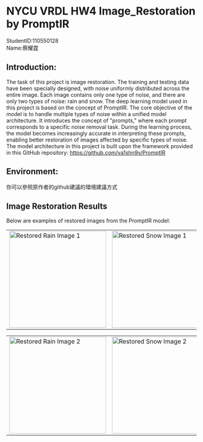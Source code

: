 # NYCU VRDL HW4 Image_Restoration by PromptIR
StudentID:110550128  
Name:蔡耀霆
## Introduction:
The task of this project is image restoration. The training and testing data have been specially designed, with noise uniformly distributed across the entire image. Each image contains only one type of noise, and there are only two types of noise: rain and snow. The deep learning model used in this project is based on the concept of PromptIR. The core objective of the model is to handle multiple types of noise within a unified model architecture. It introduces the concept of "prompts," where each prompt corresponds to a specific noise removal task. During the learning process, the model becomes increasingly accurate in interpreting these prompts, enabling better restoration of images affected by specific types of noise.
The model architecture in this project is built upon the framework provided in this GitHub repository: https://github.com/va1shn9v/PromptIR  
## Environment:  
你可以參照原作者的github建議的環境建議方式  
## Image Restoration Results

Below are examples of restored images from the PromptIR model:

<table>
  <tr>
    <td><img src="images/restored_rain1.jpg" width="256" height="256" alt="Restored Rain Image 1"></td>
    <td><img src="images/restored_snow1.jpg" width="256" height="256" alt="Restored Snow Image 1"></td>
  </tr>
</table>

<table>
  <tr>
    <td><img src="images/restored_rain2.jpg" width="256" height="256" alt="Restored Rain Image 2"></td>
    <td><img src="images/restored_snow2.jpg" width="256" height="256" alt="Restored Snow Image 2"></td>
  </tr>
</table>

